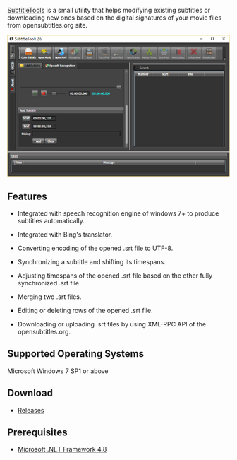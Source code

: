

[SubtitleTools](https://github.com/VahidN/SubtitleTools/releases) is a small utility that helps modifying existing subtitles or downloading new ones based on the digital signatures of your movie files from opensubtitles.org site.

![SubtitleTools](doc/images/SubtitleTools.png)


Features
---
  - Integrated with speech recognition engine of windows 7+ to produce subtitles automatically.

  - Integrated with Bing's translator.

  - Converting encoding of the opened .srt file to UTF-8.

  - Synchronizing a subtitle and shifting its timespans.

  - Adjusting timespans of the opened .srt file based on the other fully synchronized .srt file.

  - Merging two .srt files.

  - Editing or deleting rows of the opened .srt file.

  - Downloading or uploading .srt files by using XML-RPC API of the opensubtitles.org.



Supported Operating Systems
---
Microsoft Windows 7 SP1 or above

Download
---
   - [Releases](https://github.com/VahidN/SubtitleTools/releases)


Prerequisites
---
   - [Microsoft .NET Framework 4.8](https://dotnet.microsoft.com/en-us/download/dotnet-framework/net48)

